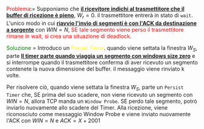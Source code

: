 <span style=color:red>Problema</span>:= Supponiamo che <b><u>il ricevitore indichi al trasmettitore che il buffer di ricezione è pieno</u></b>, $W_r = 0$. 
il trasmettitore entrerà in stato di `wait`. 
L'unico modo in cui <b><u>riavvio l'invio di segmenti è con l'ACK da destinazione a sorgente</u></b> con $WIN = N$, <span style=color:red>SE tale segmento viene perso il trasmettitore rimane in wait, si crea una situazione di deadlock</span>.

<span style=color:green>Soluzione</span> = Introduco un <span style=color:yellow>Persist Timer</span>. quando viene settata la finestra $W_S$, parte <b><u>Il timer parte quando viaggia un segmento con windows size zero</u></b> e si interrompe quando il trasmettitore conferma di aver ricevuto un segmento contenete la nuova dimensione del buffer. 
il messaggio viene rinviato k volte. 


Per risolvere ciò, quando viene settata la finestra $W_S$, parte un `Persist Timer` che, SE prima del suo scadere, non viene ricevuto un segmento con $WIN = N$, allora TCP manda un `Window Probe`. 
SE perdo tale segmento, potrò inviarlo nuovamente allo scadere del Timer.
Alla ricezione, viene riconosciuto come messaggio Window Probe e viene inviato nuovamente l'ACK con $WIN = N$ e $ACK = X + 2001$